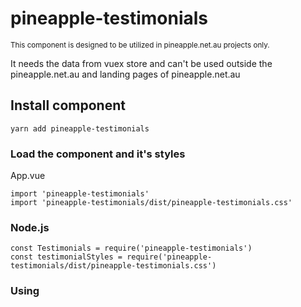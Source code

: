 # pineapple-testimonials

<sup>This component is designed to be utilized in pineapple.net.au projects only.<br>

It needs the data from vuex store and can't be used outside the pineapple.net.au and landing pages of pineapple.net.au</sup>

## Install component
```
yarn add pineapple-testimonials
```

### Load the component and it's styles

App.vue
```
import 'pineapple-testimonials'
import 'pineapple-testimonials/dist/pineapple-testimonials.css'
```

### Node.js

```
const Testimonials = require('pineapple-testimonials')
const testimonialStyles = require('pineapple-testimonials/dist/pineapple-testimonials.css')
```

### Using <script> tag

```
<script src="https://registry.npmjs.org/pineapple-testimonials"></script>
```

## Usage

```
<Testimonials :content="reviews" :page.sync="goto"/>
```

where *reviews* should be the object with two properties:

• *reviews.header* (before)

• *reviews.button* (after)

> If the property *reviews.button* is absent the button will not be shown

> If the property *reviews.button* is present the value of *goto* should point the section on the page where to scroll to

________________________

#### You can add the global styles and fonts to the project from this package

You can install the fonts and variables of pineapple.net.au projects so:

###### main.js
```
import 'pineapple-testimonials/css/fonts.scss'
import 'pineapple-testimonials/css/variables.scss'
```

You can install global styles of pineapple.net.au projects so:

###### App.vue
```
import 'pineapple-testimonials/css/main.css'
```
